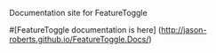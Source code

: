 Documentation site for FeatureToggle

#[FeatureToggle documentation is here] (http://jason-roberts.github.io/FeatureToggle.Docs/)

